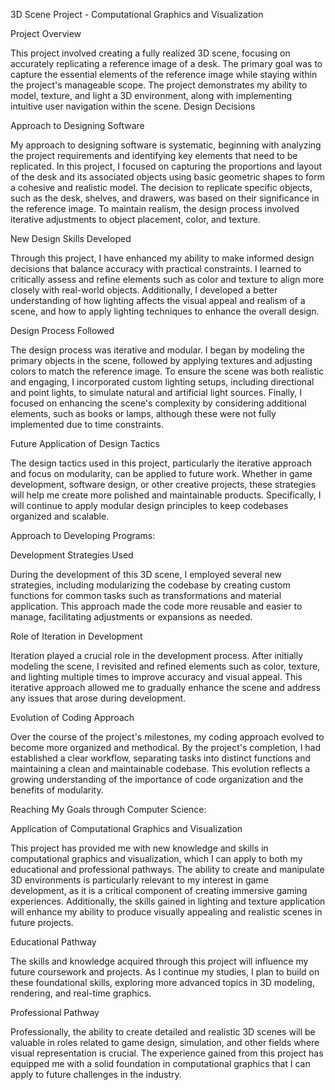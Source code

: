 3D Scene Project - Computational Graphics and Visualization

Project Overview

This project involved creating a fully realized 3D scene, focusing on accurately replicating a reference image of a desk. The primary goal was to capture the essential elements of the reference image while staying within the project's manageable scope. The project demonstrates my ability to model, texture, and light a 3D environment, along with implementing intuitive user navigation within the scene.
Design Decisions

Approach to Designing Software

My approach to designing software is systematic, beginning with analyzing the project requirements and identifying key elements that need to be replicated. In this project, I focused on capturing the proportions and layout of the desk and its associated objects using basic geometric shapes to form a cohesive and realistic model. The decision to replicate specific objects, such as the desk, shelves, and drawers, was based on their significance in the reference image. To maintain realism, the design process involved iterative adjustments to object placement, color, and texture.

New Design Skills Developed

Through this project, I have enhanced my ability to make informed design decisions that balance accuracy with practical constraints. I learned to critically assess and refine elements such as color and texture to align more closely with real-world objects. Additionally, I developed a better understanding of how lighting affects the visual appeal and realism of a scene, and how to apply lighting techniques to enhance the overall design.

Design Process Followed

The design process was iterative and modular. I began by modeling the primary objects in the scene, followed by applying textures and adjusting colors to match the reference image. To ensure the scene was both realistic and engaging, I incorporated custom lighting setups, including directional and point lights, to simulate natural and artificial light sources. Finally, I focused on enhancing the scene's complexity by considering additional elements, such as books or lamps, although these were not fully implemented due to time constraints.

Future Application of Design Tactics

The design tactics used in this project, particularly the iterative approach and focus on modularity, can be applied to future work. Whether in game development, software design, or other creative projects, these strategies will help me create more polished and maintainable products. Specifically, I will continue to apply modular design principles to keep codebases organized and scalable.

Approach to Developing Programs:

Development Strategies Used

During the development of this 3D scene, I employed several new strategies, including modularizing the codebase by creating custom functions for common tasks such as transformations and material application. This approach made the code more reusable and easier to manage, facilitating adjustments or expansions as needed.

Role of Iteration in Development

Iteration played a crucial role in the development process. After initially modeling the scene, I revisited and refined elements such as color, texture, and lighting multiple times to improve accuracy and visual appeal. This iterative approach allowed me to gradually enhance the scene and address any issues that arose during development.

Evolution of Coding Approach

Over the course of the project's milestones, my coding approach evolved to become more organized and methodical. By the project's completion, I had established a clear workflow, separating tasks into distinct functions and maintaining a clean and maintainable codebase. This evolution reflects a growing understanding of the importance of code organization and the benefits of modularity.

Reaching My Goals through Computer Science:

Application of Computational Graphics and Visualization

This project has provided me with new knowledge and skills in computational graphics and visualization, which I can apply to both my educational and professional pathways. The ability to create and manipulate 3D environments is particularly relevant to my interest in game development, as it is a critical component of creating immersive gaming experiences. Additionally, the skills gained in lighting and texture application will enhance my ability to produce visually appealing and realistic scenes in future projects.

Educational Pathway

The skills and knowledge acquired through this project will influence my future coursework and projects. As I continue my studies, I plan to build on these foundational skills, exploring more advanced topics in 3D modeling, rendering, and real-time graphics.

Professional Pathway

Professionally, the ability to create detailed and realistic 3D scenes will be valuable in roles related to game design, simulation, and other fields where visual representation is crucial. The experience gained from this project has equipped me with a solid foundation in computational graphics that I can apply to future challenges in the industry.
